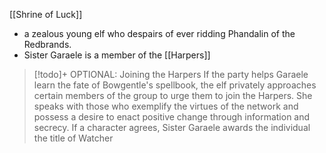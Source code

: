 [[Shrine of Luck]]
- a zealous young elf who despairs of ever ridding Phandalin of the Redbrands.
- Sister Garaele is a member of the [[Harpers]]

> [!todo]+ OPTIONAL: Joining the Harpers
> If the party helps Garaele learn the fate of Bowgentle's spellbook, the elf privately approaches certain members of the group to urge them to join the Harpers. She speaks with those who exemplify the virtues of the network and possess a desire to enact positive change through information and secrecy. If a character agrees, Sister Garaele awards the individual the title of Watcher



